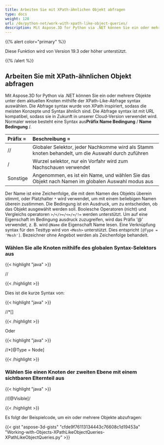 ```yaml
---
title: Arbeiten Sie mit XPath-ähnlichen Objekt abfragen
type: docs
weight: 120
url: /de/python-net/work-with-xpath-like-object-queries/
description: Mit Aspose.3D for Python via .NET können Sie ein oder mehrere Objekte unter dem aktuellen Knoten mithilfe der XPath-Like-Abfrage syntax auswählen. Die Abfrage syntax wurde von XPath inspiriert, sodass die meisten Konzepte und Syntax ähnlich sind. Die Abfrage syntax ist mit URL kompatibel, sodass sie in Zukunft in unserer Cloud-Version verwendet wird.
---
```

{{% alert color="primary" %}} 

Diese Funktion wird von Version 19.3 oder höher unterstützt.

{{% /alert %}} 
##  **Arbeiten Sie mit XPath-ähnlichen Objekt abfragen**
Mit Aspose.3D for Python via .NET können Sie ein oder mehrere Objekte unter dem aktuellen Knoten mithilfe der XPath-Like-Abfrage syntax auswählen. Die Abfrage syntax wurde von XPath inspiriert, sodass die meisten Konzepte und Syntax ähnlich sind. Die Abfrage syntax ist mit URL kompatibel, sodass sie in Zukunft in unserer Cloud-Version verwendet wird. Normaler weise besteht eine Syntax aus**Präfix Name Bedingung** / **Name Bedingung** /.

|**Präfix =**|**Beschreibung =**|
| :- | :- |
|//|Globaler Selektor, jeder Nachkomme wird als Stamm knoten behandelt, um die Auswahl durch zuführen|
|/|Wurzel selektor, nur ein Vorfahr wird zum Nachschauen verwendet|
|Sonstige|Angenommen, es ist ein Name, und wählen Sie das Objekt nach Namen im globalen Auswahl modus aus|
Der Name ist eine Zeichenfolge, die mit dem Namen des Objekts überein stimmt, oder Platzhalter `*` wird verwendet, um mit einem beliebigen Namen überein zustimmen. Die Bedingung ist ein Ausdruck, um zu entscheiden, ob das Objekt ausgewählt werden soll. Boolesche Operatoren (nicht) und Vergleichs operatoren `>/</>=/<=/=/!=` werden unterstützt. Um auf eine Eigenschaft im Bedingung ausdruck zuzugreifen, wird das Präfix '@' verwendet, z. B. wird `@Name` die Eigenschaft Name lesen. Eine Verknüpfung syntax für den Testtyp wird von `<Mesh>` unterstützt. Dies entspricht `[@Type = 'Mesh']`. Bezeichner ohne Angebot werden als Zeichenfolge behandelt.
###  **Wählen Sie alle Knoten mithilfe des globalen Syntax-Selektors aus**
{{< highlight "java" >}}

 //<Node>

{{< /highlight >}}

Dies ist die kurze Syntax von:

{{< highlight "java" >}}

 //*[<Node>]

{{< /highlight >}}

Oder

{{< highlight "java" >}}

 //*[@Type = Node]

{{< /highlight >}}
###  **Wählen Sie einen Knoten der zweiten Ebene mit einem sichtbaren Elternteil aus**
{{< highlight "java" >}}

 //<Node>[@Visible]/<Node>

{{< /highlight >}}

Es folgt der Beispielcode, um ein oder mehrere Objekte abzufragen:

{{< gist "aspose-3d-gists" "cfde9f76113134443c76608c1d19453a" "Working-with-Objects-XPathLikeObjectQueries-XPathLikeObjectQueries.py" >}}
